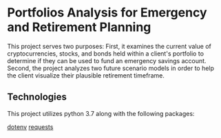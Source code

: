 # Portfolios Analysis for Emergency and Retirement Planning

This project serves two purposes:
First, it examines the current value of cryptocurrencies, stocks, and bonds held within a client's portfolio to determine if they can be used to fund an emergency savings account. 
Second, the project analyzes two future scenario models in order to help the client visualize their plausible retirement timeframe. 

## Technologies

This project utilizes python 3.7 along with the following packages:

[dotenv](https://pypi.org/project/python-dotenv/)
[requests](https://pypi.org/project/requests/)
